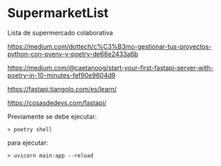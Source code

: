 # SupermarketList

Lista de supermercado colaborativa 

https://medium.com/dottech/c%C3%B3mo-gestionar-tus-proyectos-python-con-pyenv-y-poetry-de66e2433a6b

https://medium.com/@caetanoog/start-your-first-fastapi-server-with-poetry-in-10-minutes-fef90e9604d9

https://fastapi.tiangolo.com/es/learn/

https://cosasdedevs.com/fastapi/

Previamente se debe ejecutar:
```
> poetry shell
```

para ejecutar:
```
> uvicorn main:app --reload
```
